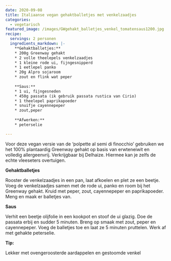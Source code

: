 ```yaml
---
date: 2020-09-08
title: Italiaanse vegan gehaktballetjes met venkelzaadjes
categories:
  - vegetarisch
featured_image: /images/GWgehakt_balletjes_venkel_tomatensaus1200.jpg
recipe:
  servings: 2 personen
  ingredients_markdown: |-
    **Gehaktballetjes:**
    * 200g Greenway gehakt
    * 2 volle theelepels venkelzaadjes
    * 1 kleine rode ui, fijngesnipperd
    * 1 eetlepel panko
    * 20g Alpro sojaroom
    * zout en flink wat peper
   
    **Saus:**
    * 1 ui, fijngesneden
    * 450g passata (ik gebruik passata rustica van Cirio)
    * 1 theelepel paprikapoeder
    * snuifje cayennepeper
    * zout,peper
  
    **Afwerken:**
    * peterselie 

---
```

Voor deze vegan versie van de ‘polpette al semi di finocchio’ gebruiken we het 100% plantaardig Greenway gehakt op basis van erwteneiwit en volledig allergeenvrij. Verkrijgbaar bij Delhaize. Hiermee kan je zelfs de echte vleeseters overtuigen.

<!--more-->

**Gehaktballetjes**

Rooster de venkelzaadjes in een pan, laat afkoelen en plet ze een beetje.
Voeg de venkelzaadjes samen met de rode ui, panko en room bij het Greenway gehakt.
Kruid met peper, zout, cayennepeper en paprikapoeder.
Meng en maak er balletjes van.


**Saus**

Verhit een beetje olijfolie in een kookpot en stoof de ui glazig.
Doe de passata erbij en sudder 5 minuten.
Breng op smaak met zout, peper en cayennepeper.
Voeg de balletjes toe en laat ze 5 minuten pruttelen.
Werk af met gehakte peterselie.

<b>Tip: </b>

Lekker met ovengeroosterde aardappelen en gestoomde venkel

